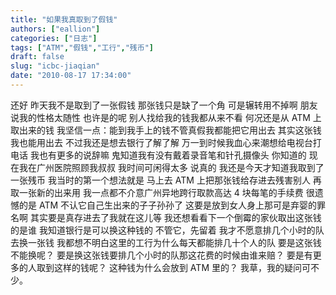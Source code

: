 ```yaml
---
title: "如果我真取到了假钱"
authors: ["eallion"]
categories: ["日志"]
tags: ["ATM","假钱","工行","残币"]
draft: false
slug: "icbc-jiaqian"
date: "2010-08-17 17:34:00"
---
```


还好
 昨天我不是取到了一张假钱
 那张钱只是缺了一个角
 可是辗转用不掉啊
 朋友说我的性格太随性
 也许是的呢
 别人找给我的钱我都从来不看
 何况还是从 ATM 上取出来的钱
 我坚信一点：能到我手上的钱不管真假我都能把它用出去
 其实这张钱我也能用出去
 不过我还是想去银行了解了解
 万一到时候我血心来潮想给电视台打电话
 我也有更多的说辞嘛
 鬼知道我有没有戴着录音笔和针孔摄像头
 你知道的
 现在我在广州医院照顾我叔叔
 我时间可闲得太多
 说真的
 我还是今天才知道我取到了一张残币
 我当时的第一个想法就是
 马上去 ATM 上把那张钱给存进去残害别人
 再取一张新的出来用
 我一点都不介意广州异地跨行取款高达 4 块每笔的手续费
 很遗憾的是
 ATM 不认它自己生出来的子子孙孙了
 这要是放到女人身上那可是弃婴的罪名啊
 其实要是真存进去了我就在这儿等
 我还想看看下一个倒霉的家伙取出这张钱的是谁
 我知道银行是可以换这种钱的
 不管它，先留着
 我才不愿意排几个小时的队去换一张钱
 我都想不明白这里的工行为什么每天都能排几十个人的队
 要是这张钱不能换呢？
 要是换这张钱要排几个小时的队那这花费的时候由谁来赔？
 要是有更多的人取到这样的钱呢？
 这种钱为什么会放到 ATM 里的？
 我草，我的疑问可不少。
